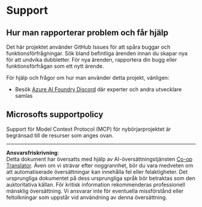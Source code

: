 <!--
CO_OP_TRANSLATOR_METADATA:
{
  "original_hash": "368870f8ab79f903ad80b6a985829516",
  "translation_date": "2025-09-18T06:25:53+00:00",
  "source_file": "SUPPORT.md",
  "language_code": "sv"
}
-->
# Support

## Hur man rapporterar problem och får hjälp  

Det här projektet använder GitHub Issues för att spåra buggar och funktionsförfrågningar. Sök bland befintliga 
ärenden innan du skapar nya för att undvika dubbletter. För nya ärenden, rapportera din bugg eller 
funktionsförfrågan som ett nytt ärende.

För hjälp och frågor om hur man använder detta projekt, vänligen:
- Besök [Azure AI Foundry Discord](https://discord.com/invite/ByRwuEEgH4) där experter och andra utvecklare samlas

## Microsofts supportpolicy  

Support för Model Context Protocol (MCP) för nybörjarprojektet är begränsad till de resurser som anges ovan.

---

**Ansvarsfriskrivning**:  
Detta dokument har översatts med hjälp av AI-översättningstjänsten [Co-op Translator](https://github.com/Azure/co-op-translator). Även om vi strävar efter noggrannhet, bör du vara medveten om att automatiserade översättningar kan innehålla fel eller felaktigheter. Det ursprungliga dokumentet på dess ursprungliga språk bör betraktas som den auktoritativa källan. För kritisk information rekommenderas professionell mänsklig översättning. Vi ansvarar inte för eventuella missförstånd eller feltolkningar som uppstår vid användning av denna översättning.